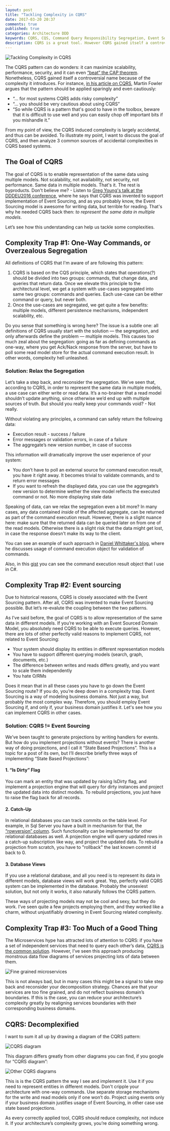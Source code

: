 ```yaml
---
layout: post
title: "Tackling Complexity in CQRS"
date: 2017-03-20 20:37
comments: true
published: true
categories: Architecture DDD
keywords: CQRS, CQS, Command Query Responsibility Segregation, Event Sourcing, Complexity, Beginners, Domain-Driven Design, DDD, DDDesign, software, architecture, methodology, bounded context, ubiquitous language, patterns, domain model
description: CQRS is a great tool. However CQRS gained itself a controversial name because of the complexity it introduces. In this post I want to show why this complexity is accidental, and 3 ways to tackle it
---
```


<img src="{{ root_url }}/images/cqrs/title-img.jpg" alt="Tackling Complexity in CQRS" />

The CQRS pattern can do wonders: it can maximize scalability, performance, security, and it can even [“beat” the CAP theorem](http://codebetter.com/gregyoung/2010/02/20/cqrs-and-cap-theorem/). Nonetheless, CQRS gained itself a controversial name because of the complexity it introduces. For instance, [in his article on CQRS](https://martinfowler.com/bliki/CQRS.html), Martin Fowler argues that the pattern should be applied sparingly and even cautiously:

* “… for most systems CQRS adds risky complexity”
* “… you should be very cautious about using CQRS”
* “So while CQRS is a pattern that's good to have in the toolbox, beware that it is difficult to use well and you can easily chop off important bits if you mishandle it.”

From my point of view, the CQRS induced complexity is largely accidental, and thus can be avoided. To illustrate my point, I want to discuss the goal of CQRS, and then analyze 3 common sources of accidental complexities in CQRS based systems.

<!-- more -->

## The Goal of CQRS
The goal of CQRS is to enable representation of the same data using multiple models. Not scalability, not availability, not security, not performance. Same data in multiple models. That's it. The rest is byproducts. Don't believe me? - Listen to [Greg Young's talk at the DDDEU2016 conference](https://youtu.be/LDW0QWie21s?t=448), where he says that CQRS was invented to support implementation of Event Sourcing, and as you probably know, the Event Sourcing model is awesome for writing data, but terrible for reading. That's why he needed CQRS back then: *to represent the same data in multiple models*.

Let’s see how this understanding can help us tackle some complexities.

## Complexity Trap #1: One-Way Commands, or Overzealous Segregation

All definitions of CQRS that I'm aware of are following this pattern:

1. CQRS is based on the CQS principle, which states that operations(?) should be divided into two groups: commands, that change data, and queries that return data. Once we elevate this principle to the architectural level, we get a system with use-cases segregated into same two groups: commands and queries. Each use-case can be either command or query, but never both.
2. Once the use-cases are segregated, we get quite a few benefits: multiple models, different persistence mechanisms, independent scalability, etc. 

Do you sense that something is wrong here? The issue is a subtle one: all definitions of CQRS usually start with the solution — the segregation, and only afterwards define the problem — multiple models. This causes too much zeal about the segregation: going as far as defining commands as one-way, where you get Ack/Nack response from the server, but have to poll some read model store for the actual command execution result. In other words, complexity hell unleashed.

### Solution: Relax the Segregation
Let’s take a step back, and reconsider the segregation. We’ve seen that, according to CQRS, in order to represent the same data in multiple models, a use case can either write or read data. It’s a no-brainer that a read model shouldn’t update anything, since otherwise we’d end up with multiple sources of truth. But should you really keep your commands void? - Not really.

Without violating any principles, a command can safely return the following data:

* Execution result - success / failure
* Error messages or validation errors, in case of a failure
* The aggregate’s new version number, in case of success

This information will dramatically improve the user experience of your system:

* You don’t have to poll an external source for command execution result, you have it right away. It becomes trivial to validate commands, and to return error messages 
* If you want to refresh the displayed data, you can use the aggregate’s new version to determine wether the view model reflects the executed command or not. No more displaying stale data

Speaking of data, can we relax the segregation even a bit more? In many cases, any data contained *inside* of the affected aggregate, can be returned as part of the command execution result. However, there is a slight nuance here: make sure that the returned data can be queried later on from one of the read models. Otherwise there is a slight risk that the data might get lost, in case the response doesn't make its way to the client.

You can see an example of such approach in [Daniel Whittaker's blog](http://danielwhittaker.me/2016/04/20/how-to-validate-commands-in-a-cqrs-application/), where he discusses usage of command execution object for validation of commands.

Also, in this [gist](https://gist.github.com/vladikk/86da55d0eb09d7a291b9f9a5b406f2c9) you can see the command execution result object that I use in C#. 

## Complexity Trap #2: Event sourcing
Due to historical reasons, CQRS is closely associated with the Event Sourcing pattern. After all, CQRS was invented to make Event Sourcing possible. But let’s re-evalute the coupling between the two patterns.

As I’ve said before, the goal of CQRS is to allow representation of the same data in different models. If you’re working with an Event Sourced Domain Model, you absolutely need CQRS to be able to execute queries. However, there are lots of other perfectly valid reasons to implement CQRS, not related to Event Sourcing:

* Your system should display its entities in different representation models
* You have to support different querying models (search, graph, documents, etc.)
* The difference between writes and reads differs greatly, and you want to scale them independently
* You hate O/RMs

Does it mean that in all these cases you have to go down the Event Sourcing route? If you do, you’re deep down in a complexity trap. Event Sourcing is a way of modeling business domains. Not just a way, but probably the most complex way. Therefore, you should employ Event Sourcing if, and only if, your business domain justifies it. Let's see how you can implement CQRS in other cases.

### Solution: CQRS != Event Sourcing
We’ve been taught to generate projections by writing handlers for events. But how do you implement projections without events? There is another way of doing projections, and I call it “State Based Projections”. This is a topic for a post of its own, but I’ll describe briefly three ways of implementing “State Based Projections”:

#### 1. “Is Dirty” Flag
You can mark an entity that was updated by raising IsDirty flag, and implement a projection engine that will query for dirty instances and project the updated data into distinct models. To rebuild projections, you just have to raise the flag back for all records.

#### 2. Catch-Up
In relational databases you can track commits on the table level. For example, in Sql Server you have a built in mechanism for that, the [“rowversion” column](https://msdn.microsoft.com/en-us/library/ms182776.aspx). Such functionality can be implemented for other relational databases as well. A projection engine will query updated rows in a catch-up subscription like way, and project the updated data. To rebuild a projection from scratch, you have to "rollback" the last known commit id back to 0.

#### 3. Database Views
If you use a relational database, and all you need is to represent its data in different models, database views will work great. Yep, perfectly valid CQRS system can be implemented in the database. Probably the unsexiest solution, but not only it works, it also naturally follows the CQRS pattern.

These ways of projecting models may not be cool and sexy, but they do work. I’ve seen quite a few projects employing them, and they worked like a charm, without unjustifiably drowning in Event Sourcing related complexity.

## Complexity Trap #3: Too Much of a Good Thing
The Microservices hype has attracted lots of attention to CQRS: if you have a set of independent services that need to query each other’s data, [CQRS is the common solution](https://www.ibm.com/developerworks/cloud/library/cl-build-app-using-microservices-and-cqrs-trs/). However, I’ve seen this approach producing monstrous data flow diagrams of services projecting lots of data between them.

<img src="{{ root_url }}/images/cqrs/microservices.jpg" alt="Fine grained microservices" />

This is not always bad, but in many cases this might be a signal to take step back and reconsider your decomposition strategy. Chances are that your services are too fine grained, and do not reflect business domain’s boundaries. If this is the case, you can reduce your architecture’s complexity greatly by realigning services boundaries with their corresponding business domains.

## CQRS: Decomplexified
I want to sum it all up by drawing a diagram of the CQRS pattern:

<img src="{{ root_url }}/images/cqrs/cqrs-diagram.png" alt="CQRS diagram" />

This diagram differs greatly from other diagrams you can find, if you google for “CQRS diagram”:

<img src="{{ root_url }}/images/cqrs/google-cqrs.png" alt="Other CQRS diagrams" />

This is is the CQRS pattern the way I see and implement it. Use it if you need to represent entities in different models. Don't cripple your architecture with one-way commands. Use separate storage mechanisms for the write and read models only if one won’t do. Project using events only if your business domain justifies usage of Event Sourcing, in other case use state based projections.

As every correctly applied tool, CQRS should reduce complexity, not induce it. If your architecture’s complexity grows, you’re doing something wrong.